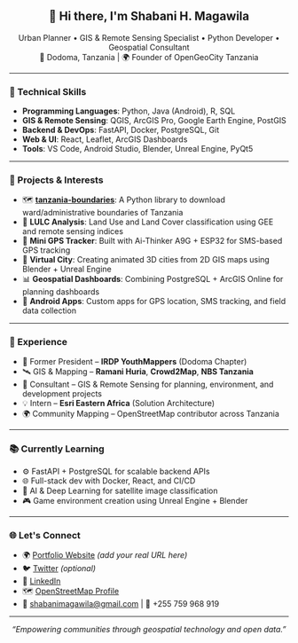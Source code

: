 <!-- README.md -->

<h2 align="center">👋 Hi there, I'm Shabani H. Magawila</h2>

<p align="center">
  Urban Planner • GIS & Remote Sensing Specialist • Python Developer • Geospatial Consultant<br>
  📍 Dodoma, Tanzania | 🌍 Founder of OpenGeoCity Tanzania
</p>

---

### 🔧 Technical Skills

- **Programming Languages**: Python, Java (Android), R, SQL
- **GIS & Remote Sensing**: QGIS, ArcGIS Pro, Google Earth Engine, PostGIS
- **Backend & DevOps**: FastAPI, Docker, PostgreSQL, Git
- **Web & UI**: React, Leaflet, ArcGIS Dashboards
- **Tools**: VS Code, Android Studio, Blender, Unreal Engine, PyQt5

---

### 🚀 Projects & Interests

- 🗺️ **[tanzania-boundaries](#)**: A Python library to download ward/administrative boundaries of Tanzania
- 🌾 **LULC Analysis**: Land Use and Land Cover classification using GEE and remote sensing indices
- 📡 **Mini GPS Tracker**: Built with Ai-Thinker A9G + ESP32 for SMS-based GPS tracking
- 🌆 **Virtual City**: Creating animated 3D cities from 2D GIS maps using Blender + Unreal Engine
- 📊 **Geospatial Dashboards**: Combining PostgreSQL + ArcGIS Online for planning dashboards
- 📱 **Android Apps**: Custom apps for GPS location, SMS tracking, and field data collection

---

### 🏢 Experience

- 🧭 Former President – **IRDP YouthMappers** (Dodoma Chapter)
- 🛰️ GIS & Mapping – **Ramani Huria**, **Crowd2Map**, **NBS Tanzania**
- 💼 Consultant – GIS & Remote Sensing for planning, environment, and development projects
- 💡 Intern – **Esri Eastern Africa** (Solution Architecture)
- 🌍 Community Mapping – OpenStreetMap contributor across Tanzania

---

### 📚 Currently Learning

- ⚙️ FastAPI + PostgreSQL for scalable backend APIs
- 🌐 Full-stack dev with Docker, React, and CI/CD
- 🧠 AI & Deep Learning for satellite image classification
- 🎮 Game environment creation using Unreal Engine + Blender

---

### 🌐 Let's Connect

- 🌍 [Portfolio Website](#) *(add your real URL here)*
- 🐦 [Twitter](https://twitter.com/) *(optional)*
- 💼 [LinkedIn](https://linkedin.com/in/shabanimagawila)
- 🗺️ [OpenStreetMap Profile](https://www.openstreetmap.org/user/ShabaniMagawila)
- 📧 shabanimagawila@gmail.com | 📱 +255 759 968 919

---

<p align="center"><em>“Empowering communities through geospatial technology and open data.”</em></p>
